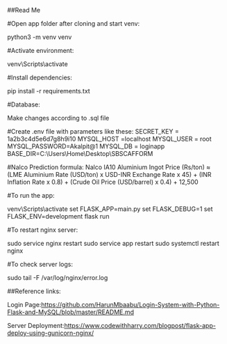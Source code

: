 ##Read Me

#Open app folder after cloning and start venv:

python3 -m venv venv

#Activate environment:

venv\Scripts\activate

#Install dependencies:

pip install -r requirements.txt

#Database:

Make changes according to .sql file

#Create .env file with parameters like these:
SECRET_KEY = 1a2b3c4d5e6d7g8h9i10
MYSQL_HOST =localhost
MYSQL_USER = root
MYSQL_PASSWORD=Akalpit@1
MYSQL_DB = loginapp
BASE_DIR=C:\Users\Home\Desktop\SBSCAFFORM

#Nalco Prediction formula:
Nalco IA10 Aluminium Ingot Price (Rs/ton) ≈ (LME Aluminium Rate (USD/ton) x USD-INR Exchange Rate x 45) + (INR Inflation Rate x 0.8) + (Crude Oil Price (USD/barrel) x 0.4) + 12,500

#To run the app:

venv\Scripts\activate
set FLASK_APP=main.py
set FLASK_DEBUG=1
set FLASK_ENV=development
flask run

#To restart nginx server:

sudo service nginx restart
sudo service app restart
sudo systemctl restart nginx

#To check server logs:

sudo tail -F /var/log/nginx/error.log 



##Reference links:

Login Page:https://github.com/HarunMbaabu/Login-System-with-Python-Flask-and-MySQL/blob/master/README.md

Server Deployment:https://www.codewithharry.com/blogpost/flask-app-deploy-using-gunicorn-nginx/
